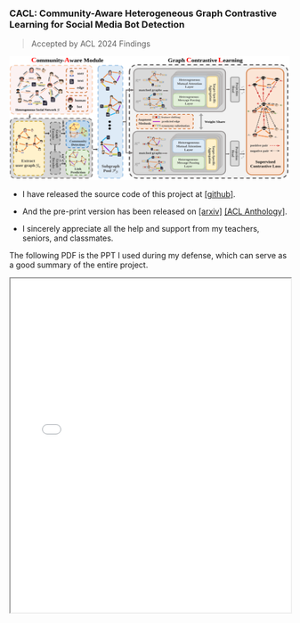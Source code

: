 ### CACL: Community-Aware Heterogeneous Graph Contrastive Learning for Social Media Bot Detection

>Accepted by ACL 2024 Findings

![CACL framework](../file/img/cacl_main_img.svg)


- I have released the source code of this project at [[github]](https://github.com/SirryChen/CACL).

- And the pre-print version has been released on [[arxiv]](https://arxiv.org/abs/2405.10558) [[ACL Anthology]](https://aclanthology.org/2024.findings-acl.617/).

- I sincerely appreciate all the help and support from my teachers, seniors, and classmates.

The following PDF is the PPT I used during my defense, which can serve as a good summary of the entire project.

<iframe src="../file/陈思远-答辩PPT.pdf" width="100%" height="600px"></iframe>

<br>

